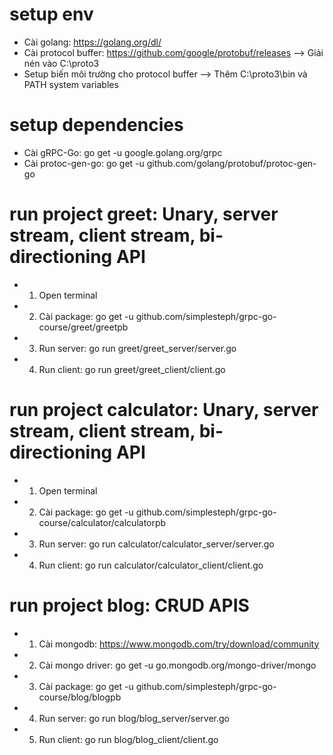 # setup env
- Cài golang: https://golang.org/dl/
- Cài protocol buffer: https://github.com/google/protobuf/releases --> Giải nén vào C:\proto3
- Setup biến môi trường cho protocol buffer --> Thêm C:\proto3\bin và PATH system variables

# setup dependencies
- Cài gRPC-Go: go get -u google.golang.org/grpc
- Cài protoc-gen-go: go get -u github.com/golang/protobuf/protoc-gen-go

# run project greet: Unary, server stream, client stream, bi-directioning API
- 1. Open terminal
- 2. Cài package: go get -u github.com/simplesteph/grpc-go-course/greet/greetpb
- 3. Run server: go run greet/greet_server/server.go
- 4. Run client: go run greet/greet_client/client.go

# run project calculator: Unary, server stream, client stream, bi-directioning API
- 1. Open terminal
- 2. Cài package: go get -u github.com/simplesteph/grpc-go-course/calculator/calculatorpb
- 3. Run server: go run calculator/calculator_server/server.go
- 4. Run client: go run calculator/calculator_client/client.go

# run project blog: CRUD APIS
- 1. Cài mongodb: https://www.mongodb.com/try/download/community
- 2. Cài mongo driver: go get -u go.mongodb.org/mongo-driver/mongo
- 3. Cài package: go get -u github.com/simplesteph/grpc-go-course/blog/blogpb
- 4. Run server: go run blog/blog_server/server.go
- 5. Run client: go run blog/blog_client/client.go